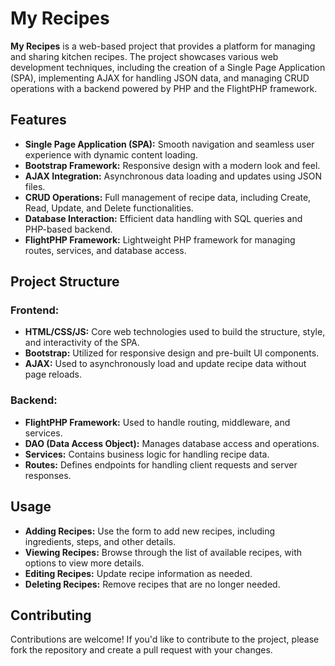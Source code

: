 <h1>My Recipes</h1>

<p><strong>My Recipes</strong> is a web-based project that provides a platform for managing and sharing kitchen recipes. The project showcases various web development techniques, including the creation of a Single Page Application (SPA), implementing AJAX for handling JSON data, and managing CRUD operations with a backend powered by PHP and the FlightPHP framework.</p>

<h2>Features</h2>

<ul>
  <li><strong>Single Page Application (SPA):</strong> Smooth navigation and seamless user experience with dynamic content loading.</li>
  <li><strong>Bootstrap Framework:</strong> Responsive design with a modern look and feel.</li>
  <li><strong>AJAX Integration:</strong> Asynchronous data loading and updates using JSON files.</li>
  <li><strong>CRUD Operations:</strong> Full management of recipe data, including Create, Read, Update, and Delete functionalities.</li>
  <li><strong>Database Interaction:</strong> Efficient data handling with SQL queries and PHP-based backend.</li>
  <li><strong>FlightPHP Framework:</strong> Lightweight PHP framework for managing routes, services, and database access.</li>
</ul>

<h2>Project Structure</h2>

<h3>Frontend:</h3>
<ul>
  <li><strong>HTML/CSS/JS:</strong> Core web technologies used to build the structure, style, and interactivity of the SPA.</li>
  <li><strong>Bootstrap:</strong> Utilized for responsive design and pre-built UI components.</li>
  <li><strong>AJAX:</strong> Used to asynchronously load and update recipe data without page reloads.</li>
</ul>

<h3>Backend:</h3>
<ul>
  <li><strong>FlightPHP Framework:</strong> Used to handle routing, middleware, and services.</li>
  <li><strong>DAO (Data Access Object):</strong> Manages database access and operations.</li>
  <li><strong>Services:</strong> Contains business logic for handling recipe data.</li>
  <li><strong>Routes:</strong> Defines endpoints for handling client requests and server responses.</li>
</ul>
<h2>Usage</h2>

<ul>
  <li><strong>Adding Recipes:</strong> Use the form to add new recipes, including ingredients, steps, and other details.</li>
  <li><strong>Viewing Recipes:</strong> Browse through the list of available recipes, with options to view more details.</li>
  <li><strong>Editing Recipes:</strong> Update recipe information as needed.</li>
  <li><strong>Deleting Recipes:</strong> Remove recipes that are no longer needed.</li>
</ul>

<h2>Contributing</h2>

<p>Contributions are welcome! If you'd like to contribute to the project, please fork the repository and create a pull request with your changes.</p>
